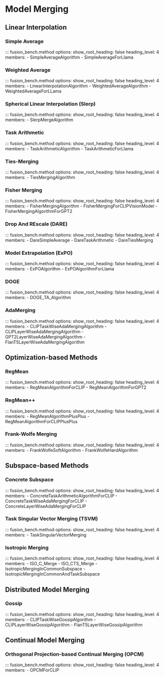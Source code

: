 # Model Merging

## Linear Interpolation

### Simple Average

::: fusion_bench.method
    options:
        show_root_heading: false
        heading_level: 4
        members:
        - SimpleAverageAlgorithm
        - SimpleAverageForLlama

### Weighted Average

::: fusion_bench.method
    options:
        show_root_heading: false
        heading_level: 4
        members:
        - LinearInterpolationAlgorithm
        - WeightedAverageAlgorithm
        - WeightedAverageForLLama

### Spherical Linear Interpolation (Slerp)

::: fusion_bench.method
    options:
        show_root_heading: false
        heading_level: 4
        members:
        - SlerpMergeAlgorithm

### Task Arithmetic

::: fusion_bench.method
    options:
        show_root_heading: false
        heading_level: 4
        members:
        - TaskArithmeticAlgorithm
        - TaskArithmeticForLlama

### Ties-Merging

::: fusion_bench.method
    options:
        show_root_heading: false
        heading_level: 4
        members:
        - TiesMergingAlgorithm

### Fisher Merging

::: fusion_bench.method
    options:
        show_root_heading: false
        heading_level: 4
        members:
        - FisherMergingAlgorithm
        - FisherMergingForCLIPVisionModel
        - FisherMergingAlgorithmForGPT2

### Drop And REscale (DARE)

::: fusion_bench.method
    options:
        show_root_heading: false
        heading_level: 4
        members:
        - DareSimpleAverage
        - DareTaskArithmetic
        - DareTiesMerging

### Model Extrapolation (ExPO)

::: fusion_bench.method
    options:
        show_root_heading: false
        heading_level: 4
        members:
        - ExPOAlgorithm
        - ExPOAlgorithmForLlama

### DOGE

::: fusion_bench.method
    options:
        show_root_heading: false
        heading_level: 4
        members:
        - DOGE_TA_Algorithm

### AdaMerging

::: fusion_bench.method
    options:
        show_root_heading: false
        heading_level: 4
        members:
        - CLIPTaskWiseAdaMergingAlgorithm
        - CLIPLayerWiseAdaMergingAlgorithm
        - GPT2LayerWiseAdaMergingAlgorithm
        - FlanT5LayerWiseAdaMergingAlgorithm


## Optimization-based Methods

### RegMean

::: fusion_bench.method
    options:
        show_root_heading: false
        heading_level: 4
        members:
        - RegMeanAlgorithmForCLIP
        - RegMeanAlgorithmForGPT2

### RegMean++

::: fusion_bench.method
    options:
        show_root_heading: false
        heading_level: 4
        members:
        - RegMeanAlgorithmPlusPlus
        - RegMeanAlgorithmForCLIPPlusPlus

### Frank-Wolfe Merging

::: fusion_bench.method
    options:
        show_root_heading: false
        heading_level: 4
        members:
        - FrankWolfeSoftAlgorithm
        - FrankWolfeHardAlgorithm


## Subspace-based Methods

### Concrete Subspace

::: fusion_bench.method
    options:
        show_root_heading: false
        heading_level: 4
        members:
        - ConcreteTaskArithmeticAlgorithmForCLIP
        - ConcreteTaskWiseAdaMergingForCLIP
        - ConcreteLayerWiseAdaMergingForCLIP

### Task Singular Vector Merging (TSVM)

::: fusion_bench.method
    options:
        show_root_heading: false
        heading_level: 4
        members:
        - TaskSingularVectorMerging

### Isotropic Merging

::: fusion_bench.method
    options:
        show_root_heading: false
        heading_level: 4
        members:
        - ISO_C_Merge
        - ISO_CTS_Merge
        - IsotropicMergingInCommonSubspace
        - IsotropicMergingInCommonAndTaskSubspace

## Distributed Model Merging

### Gossip

::: fusion_bench.method
    options:
        show_root_heading: false
        heading_level: 4
        members:
        - CLIPTaskWiseGossipAlgorithm
        - CLIPLayerWiseGossipAlgorithm
        - FlanT5LayerWiseGossipAlgorithm

## Continual Model Merging

### Orthogonal Projection-based Continual Merging (OPCM)

::: fusion_bench.method
    options:
        show_root_heading: false
        heading_level: 4
        members:
        - OPCMForCLIP
